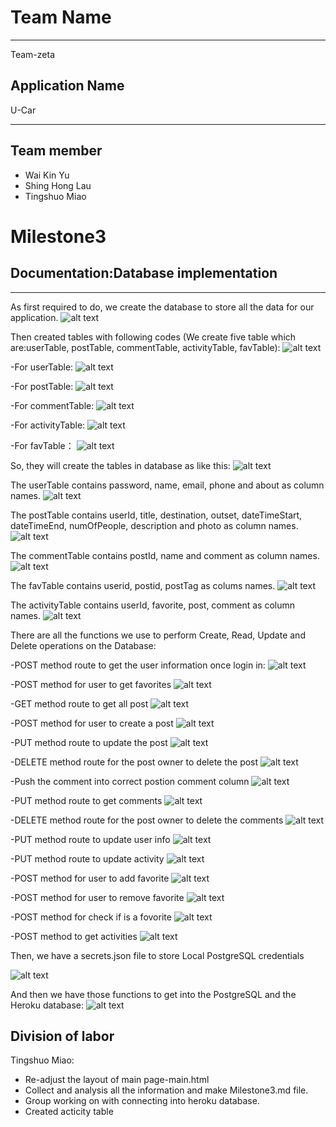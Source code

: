 # Team Name
___________________________________________________________________
Team-zeta
## Application Name
U-Car
___________________________________________________________________

## Team member
- Wai Kin Yu
- Shing Hong Lau
- Tingshuo Miao

# Milestone3

## Documentation:Database implementation
___________________________________________________________________
As first required to do, we create the database to store all the data for our application.
![alt text](https://github.com/hilshong2580/cs326-final-zeta/blob/main/docs/screenShot3/createdatabase.png)

Then created tables with following codes (We create five table which are:userTable, postTable, commentTable, activityTable, favTable):
![alt text](https://github.com/hilshong2580/cs326-final-zeta/blob/main/docs/screenShot3/tables.png)

-For userTable:
![alt text](https://github.com/hilshong2580/cs326-final-zeta/blob/main/docs/screenShot3/creatusertable.png)

-For postTable:
![alt text](https://github.com/hilshong2580/cs326-final-zeta/blob/main/docs/screenShot3/createposttable.png)

-For commentTable:
![alt text](https://github.com/hilshong2580/cs326-final-zeta/blob/main/docs/screenShot3/createcommenttable.png)

-For activityTable:
![alt text](https://github.com/hilshong2580/cs326-final-zeta/blob/main/docs/screenShot3/createactivitytable.png)

-For favTable：
![alt text](https://github.com/hilshong2580/cs326-final-zeta/blob/main/docs/screenShot3/createfavtable.png)


So, they will create the tables in database as like this:
![alt text](https://github.com/hilshong2580/cs326-final-zeta/blob/main/docs/screenShot3/tables.png)

The userTable contains password, name, email, phone and about as column names.
![alt text](https://github.com/hilshong2580/cs326-final-zeta/blob/main/docs/screenShot3/usertable.png)

The postTable contains userId, title, destination, outset, dateTimeStart, dateTimeEnd, numOfPeople, description and photo as column names.
![alt text](https://github.com/hilshong2580/cs326-final-zeta/blob/main/docs/screenShot3/posttable.png)

The commentTable contains postId, name and comment as column names.
![alt text](https://github.com/hilshong2580/cs326-final-zeta/blob/main/docs/screenShot3/commenttable.png)

The favTable contains userid, postid, postTag as colums names.
![alt text](https://github.com/hilshong2580/cs326-final-zeta/blob/main/docs/screenShot3/favtable.png)

The activityTable contains userId, favorite, post, comment as column names.
![alt text](https://github.com/hilshong2580/cs326-final-zeta/blob/main/docs/screenShot3/activitytable.png)

There are all the functions we use to perform Create, Read, Update and Delete operations on the Database:

-POST method route to get the user information once login in:
![alt text](https://github.com/hilshong2580/cs326-final-zeta/blob/main/docs/screenShot3/getuserinfo.png)

-POST method for user to get favorites
![alt text](https://github.com/hilshong2580/cs326-final-zeta/blob/main/docs/screenShot3/postfav.png)

-GET method route to get all post
![alt text](https://github.com/hilshong2580/cs326-final-zeta/blob/main/docs/screenShot3/getpost.png)

-POST method for user to create a post
![alt text](https://github.com/hilshong2580/cs326-final-zeta/blob/main/docs/screenShot3/createpost.png)

-PUT method route to update the post
![alt text](https://github.com/hilshong2580/cs326-final-zeta/blob/main/docs/screenShot3/putpost.png)

-DELETE method route for the post owner to delete the post
![alt text](https://github.com/hilshong2580/cs326-final-zeta/blob/main/docs/screenShot3/deletepost.png)

-Push the comment into correct postion comment column
![alt text](https://github.com/hilshong2580/cs326-final-zeta/blob/main/docs/screenShot3/pustcomment.png)

-PUT method route to get comments
![alt text](https://github.com/hilshong2580/cs326-final-zeta/blob/main/docs/screenShot3/getcomment.png)

-DELETE method route for the post owner to delete the comments
![alt text](https://github.com/hilshong2580/cs326-final-zeta/blob/main/docs/screenShot3/deletecomment.png)

-PUT method route to update user info
![alt text](https://github.com/hilshong2580/cs326-final-zeta/blob/main/docs/screenShot3/edituser.png)

-PUT method route to update activity
![alt text](https://github.com/hilshong2580/cs326-final-zeta/blob/main/docs/screenShot3/updateacti.png)

-POST method for user to add favorite
![alt text](https://github.com/hilshong2580/cs326-final-zeta/blob/main/docs/screenShot3/addfav.png)

-POST method for user to remove favorite
![alt text](https://github.com/hilshong2580/cs326-final-zeta/blob/main/docs/screenShot3/deletefav.png)

-POST method for check if is a fovorite
![alt text](https://github.com/hilshong2580/cs326-final-zeta/blob/main/docs/screenShot3/checkiffav.png)

-POST method to get activities
![alt text](https://github.com/hilshong2580/cs326-final-zeta/blob/main/docs/screenShot3/getac.png)

Then, we have a secrets.json file to store Local PostgreSQL credentials

![alt text](https://github.com/hilshong2580/cs326-final-zeta/blob/main/docs/screenShot3/credentials.png)

And then we have those functions to get into the PostgreSQL and the Heroku database:
![alt text](https://github.com/hilshong2580/cs326-final-zeta/blob/main/docs/screenShot3/way.png)

## Division of labor

Tingshuo Miao: 
* Re-adjust the layout of main page-main.html
* Collect and analysis all the information and make Milestone3.md file.
* Group working on with connecting into heroku database.
* Created acticity table
